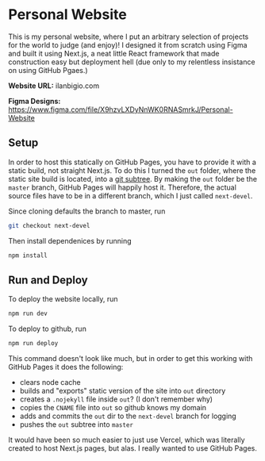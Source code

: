 # Personal Website

This is my personal website, where I put an arbitrary selection of projects for the world to judge (and enjoy)! I designed it from scratch using Figma and built it using Next.js, a neat little React framework that made construction easy but deployment hell (due only to my relentless insistance on using GitHub Pgaes.)

**Website URL:** ilanbigio.com

**Figma Designs:** https://www.figma.com/file/X9hzvLXDyNnWK0RNASmrkJ/Personal-Website

## Setup
In order to host this statically on GitHub Pages, you have to provide it with a static build, not straight Next.js. To do this I turned the `out` folder, where the static site build is located, into a [git subtree](https://www.atlassian.com/git/tutorials/git-subtree). By making the `out` folder be the `master` branch, GitHub Pages will happily host it. Therefore, the actual source files have to be in a different branch, which I just called `next-devel`.

Since cloning defaults the branch to master, run
```bash
git checkout next-devel
```

Then install dependenices by running
```bash
npm install
```

## Run and Deploy

To deploy the website locally, run
```bash
npm run dev
```

To deploy to github, run
```bash
npm run deploy
```

This command doesn't look like much, but in order to get this working with GitHub Pages it does the following:
- clears node cache
- builds and "exports" static version of the site into `out` directory
- creates a `.nojekyll` file inside `out`? (I don't remember why)
- copies the `CNAME` file into `out` so github knows my domain
- adds and commits the `out` dir to the `next-devel` branch for logging
- pushes the `out` subtree into `master`

It would have been so much easier to just use Vercel, which was literally created to host Next.js pages, but alas. I really wanted to use GitHub Pages.